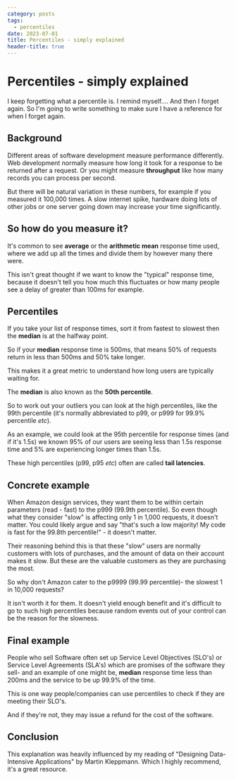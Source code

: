 ```yaml
---
category: posts
tags:
  - percentiles
date: 2023-07-01
title: Percentiles - simply explained
header-title: true
---
```


# Percentiles - simply explained

I keep forgetting what a percentile is. I remind myself.... And then I forget again. So I'm going to write something to make sure I have a reference for when I forget again.

## Background
Different areas of software development measure performance differently. Web development normally measure how long it took for a response to be returned after a request. Or you might measure **throughput** like how many records you can process per second.

But there will be natural variation in these numbers, for example if you measured it 100,000 times. A slow internet spike, hardware doing lots of other jobs or one server going down may increase your time significantly.

## So how do you measure it?
It's common to see **average** or the **arithmetic mean** response time used, where we add up all the times and divide them by however many there were.

This isn't great thought if we want to know the "typical" response time, because it doesn't tell you how much this fluctuates or how many people see a delay of greater than 100ms for example.

## Percentiles
If you take your list of response times, sort it from fastest to slowest then the **median** is at the halfway point.

So if your **median** response time is 500ms, that means 50% of requests return in less than 500ms and 50% take longer.

This makes it a great metric to understand how long users are typically waiting for.

The **median** is also known as the **50th percentile**.

So to work out your outliers you can look at the high percentiles, like the 99th percentile (it's normally abbreviated to p99, or p999 for 99.9% percentile *etc*).

As an example, we could look at the 95th percentile for response times (and if it's 1.5s) we known 95% of our users are seeing less than 1.5s response time and 5% are experiencing longer times than 1.5s.

These high percentiles (p99, p95 *etc*) often are called **tail latencies**.

## Concrete example
When Amazon design services, they want them to be within certain parameters (read - fast) to the p999 (99.9th percentile). So even though what they consider "slow" is affecting only 1 in 1,000 requests, it doesn't matter. You could likely argue and say "that's such a low majority! My code is fast for the 99.8th percentile!" - it doesn't matter.

Their reasoning behind this is that these "slow" users are normally customers with lots of purchases, and the amount of data on their account makes it slow. But these are the valuable customers as they are purchasing the most.

So why don't Amazon cater to the p9999 (99.99 percentile)- the slowest 1 in 10,000 requests?

It isn't worth it for them. It doesn't yield enough benefit and it's difficult to go to such high percentiles because random events out of your control can be the reason for the slowness.

## Final example
People who sell Software often set up Service Level Objectives (SLO's) or Service Level Agreements (SLA's) which are promises of the software they sell- and an example of one might be, **median** response time less than 200ms and the service to be up 99.9% of the time.

This is one way people/companies can use percentiles to check if they are meeting their SLO's.

And if they're not, they may issue a refund for the cost of the software.

## Conclusion
This explanation was heavily influenced by my reading of "Designing Data-Intensive Applications" by Martin Kleppmann. Which I highly recommend, it's a great resource.
